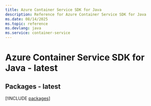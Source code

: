 ```yaml
---
title: Azure Container Service SDK for Java
description: Reference for Azure Container Service SDK for Java
ms.date: 08/14/2025
ms.topic: reference
ms.devlang: java
ms.service: container-service
---
```

# Azure Container Service SDK for Java - latest
## Packages - latest
[!INCLUDE [packages](container-service-index.md)]